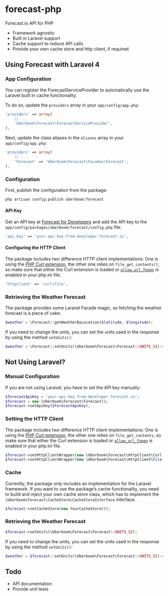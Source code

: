 forecast-php
============

Forecast.io API for PHP

* Framework agnostic
* Built in Laravel support
* Cache support to reduce API calls
* Provide your own cache store and http client, if required



## Using Forecast with Laravel 4


### App Configuration

You can register the ForecastServiceProvider to automatically use the Laravel built in cache functionality.

To do so, update the `providers` array in your `app/config/app.php`:

```php
'providers' => array(
	// ...
	'Uberboom\Forecast\ForecastServiceProvider',
),
```

Next, update the class aliases in the `aliases` array in your `app/config/app.php`:

```php
'providers' => array(
	// ...
	'Forecast' => 'Uberboom\Forecast\Facades\Forecast',
),
```


### Configuration

First, publish the configuration from the package:

```php
php artisan config:publish uberboom/forecast
```

#### API Key

Get an API key at [Forecast for Developers](https://developer.forecast.io) and add the API key to the `app/config/packages/uberboom/forecast/config.php` file:

```php
'api_key' => 'your-api-key-from-developer.forecast.io',
```

#### Configuring the HTTP Client

The package includes two difference HTTP client implementations: One is using the [PHP Curl extension](http://www.php.net/manual/book.curl.php), the other one relies on `file_get_contents()`, so make sure that either the Curl extension is loaded or [`allow_url_fopen`](http://www.php.net/manual/filesystem.configuration.php#ini.allow-url-fopen) is enabled in your php.ini file.

```php
'httpclient' => 'curl|file',
```


### Retrieving the Weather Forecast

The package provides some Laravel Facade magic, so fetching the weather forecast is a piece of cake:

```php
$weather = \Forecast::getWeatherByLocation($latitude, $longitude);
```

If you need to change the units, you can set the units used in the response by using the method `setUnits()`:

```php
$weather = \Forecast::setUnits(\Uberboom\Forecast\Forecast::UNITS_SI)->getWeatherByLocation($latitude, $longitude);
```



## Not Using Laravel?


### Manual Configuration

If you are not using Laravel, you have to set the API key manually:

```php
$forecastApiKey = 'your-api-key-from-developer.forecast.io';
$forecast = new \Uberboom\Forecast\Forecast();
$forecast->setApiKey($forecastApiKey);
```


### Setting the HTTP Client

The package includes two difference HTTP client implementations: One is using the [PHP Curl extension](http://www.php.net/manual/book.curl.php), the other one relies on `file_get_contents`, so make sure that either the Curl extension is loaded or [`allow_url_fopen`](http://www.php.net/manual/filesystem.configuration.php#ini.allow-url-fopen) is enabled in your php.ini file.

```php
$forecast->setHttpClientWrapper(new \Uberboom\Forecast\HttpClient\Curl());
$forecast->setHttpClientWrapper(new \Uberboom\Forecast\HttpClient\File());
```


### Cache

Currently, the package only includes an implementation for the Laravel framework. If you want to use the package’s cache functionality, you need to build and inject your own cache store class, which has to implement the `\Uberboom\Forecast\CacheStore\CacheStoreInterface` interface.

```php
$forecast->setCacheStore(new YourCacheStore());
```


### Retrieving the Weather Forecast

```php
$forecast->setUnits(\Uberboom\Forecast\Forecast::UNITS_SI);
```

If you need to change the units, you can set the units used in the response by using the method `setUnits()`:

```php
$weather = $forecast::setUnits(\Uberboom\Forecast\Forecast::UNITS_SI)->getWeatherByLocation($latitude, $longitude);
```



## Todo

* API documentation
* Provide unit tests


